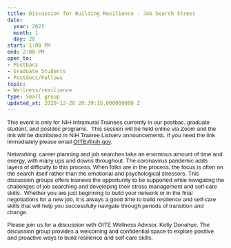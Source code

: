 ```yaml
---
title: Discussion for Building Resilience - Job Search Stress
date:
  year: 2021
  month: 1
  day: 28
start: 1:00 PM
end: 2:00 PM
open_to:
- Postbacs
- Graduate Students
- Postdocs/Fellows
topic:
- Wellness/resilience
type: Small group
updated_at: 2020-12-28 20:39:15.000000000 Z
---
```

<span style="font-family: arial, helvetica, sans-serif; font-size:
10pt;">This event is only for NIH Intramural Trainees currently in our
postbac, graduate student, and postdoc programs.  This session will be
held online via Zoom and the link will be distributed in NIH Trainee
Listserv announcements. If you need the link immediately please email
OITE@nih.gov. </span>

<span style="font-family: arial, helvetica, sans-serif; font-size:
10pt;">Networking, career planning and job searches take an enormous
amount of time and energy, with many ups and downs throughout. The
coronavirus pandemic adds layers of difficulty to this process. When
folks are in the process, the focus is often on the search itself rather
than the emotional and psychological stressors. This discussion groups
offers trainees the opportunity to be supported while navigating the
challenges of job searching and developing their stress management and
self-care skills.  Whether you are just beginning to build your network
or in the final negotiations for a new job, it is always a good time to
build resilience and self-care skills that will help you successfully
navigate through periods of transition and change.  </span>

<span style="font-family: arial, helvetica, sans-serif; font-size:
10pt;">Please join us for a discussion with OITE Wellness Advisor, Kelly
Donahue. The discussion group provides a welcoming and confidential
space to explore positive and proactive ways to build resilience and
self-care skills.</span>
